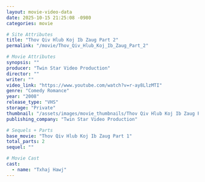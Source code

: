 ```yaml
---
layout: movie-video-data
date: 2025-10-15 21:25:08 -0980
categories: movie

# Site Attributes
title: "Thov Qiv Hlub Koj Ib Zaug Part 2"
permalink: "/movie/Thov_Qiv_Hlub_Koj_Ib_Zaug_Part_2"

# Movie Attributes
synopsis: ""
producer: "Twin Star Video Production"
director: ""
writer: ""
video_link: "https://www.youtube.com/watch?v=r-ay8LlzMTI"
genre: "Comedy Romance"
year: "2008"
release_type: "VHS"
storage: "Private"
thumbnail: "/assets/images/movie_thumbnails/Thov Qiv Hlub Koj Ib Zaug Part 2.jpeg"
publishing_company: "Twin Star Video Production"

# Sequels + Parts
base_movie: "Thov Qiv Hlub Koj Ib Zaug Part 1"
total_parts: 2
sequel: ""

# Movie Cast
cast:
  - name: "Txhaj Hawj"
---
```

